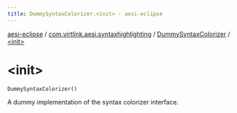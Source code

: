 ```yaml
---
title: DummySyntaxColorizer.<init> - aesi-eclipse
---
```


[aesi-eclipse](../../index.html) / [com.virtlink.aesi.syntaxhighlighting](../index.html) / [DummySyntaxColorizer](index.html) / [&lt;init&gt;](.)

# &lt;init&gt;

`DummySyntaxColorizer()`

A dummy implementation of the syntax colorizer interface.

